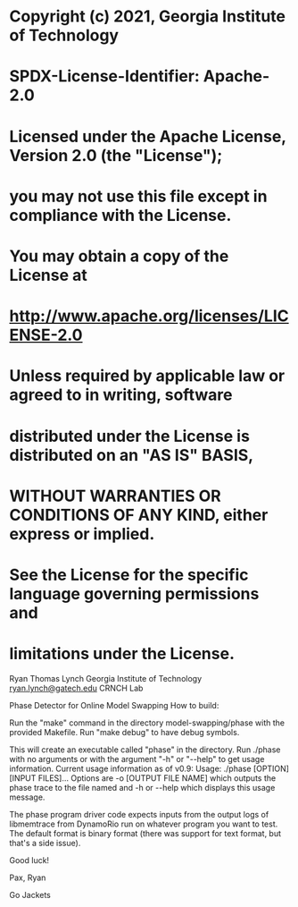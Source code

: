 # Copyright (c) 2021, Georgia Institute of Technology
#
# SPDX-License-Identifier: Apache-2.0
#
# Licensed under the Apache License, Version 2.0 (the "License");
# you may not use this file except in compliance with the License.
# You may obtain a copy of the License at
#
#     http://www.apache.org/licenses/LICENSE-2.0
#
# Unless required by applicable law or agreed to in writing, software
# distributed under the License is distributed on an "AS IS" BASIS,
# WITHOUT WARRANTIES OR CONDITIONS OF ANY KIND, either express or implied.
# See the License for the specific language governing permissions and
# limitations under the License.


Ryan Thomas Lynch
Georgia Institute of Technology
ryan.lynch@gatech.edu
CRNCH Lab

Phase Detector for Online Model Swapping
How to build:

Run the "make" command in the directory model-swapping/phase with the provided Makefile. Run "make debug" to have debug symbols.

This will create an executable called "phase" in the directory. Run ./phase with no arguments or with the argument "-h" or "--help" to get usage information.
Current usage information as of v0.9:
Usage: ./phase [OPTION] [INPUT FILES]...
Options are -o [OUTPUT FILE NAME] which outputs the phase trace to the file named
and -h or --help which displays this usage message.

The phase program driver code expects inputs from the output logs of libmemtrace from DynamoRio run on whatever program you want to test.
The default format is binary format (there was support for text format, but that's a side issue).

Good luck!

Pax,
Ryan

Go Jackets
